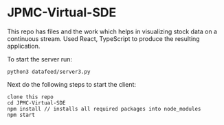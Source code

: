# JPMC-Virtual-SDE
This repo has files and the work which helps in visualizing stock data on a continuous stream. 
Used React, TypeScript to produce the resulting application.


To start the server run:
```
python3 datafeed/server3.py
```

Next do the following steps to start the client:
```
clone this repo
cd JPMC-Virtual-SDE
npm install // installs all required packages into node_modules
npm start
```

